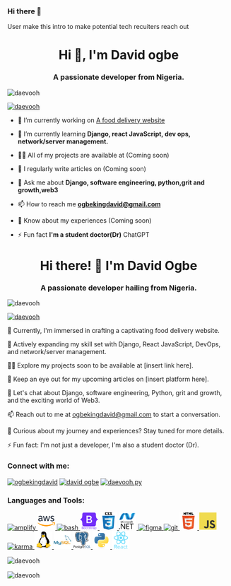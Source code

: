 ### Hi there 👋

<!--
**daevooh/daevooh** is a ✨ _special_ ✨ repository because its `README.md` (this file) appears on your GitHub profiles 
-->


User
make this intro to make potential tech recuiters reach out
<h1 align="center">Hi 👋, I'm David ogbe</h1>
<h3 align="center">A passionate developer from Nigeria.</h3>

<p align="left"> <img src="https://komarev.com/ghpvc/?username=daevooh&label=Profile%20views&color=0e75b6&style=flat" alt="daevooh" /> </p>

<p align="left"> <a href="https://github.com/ryo-ma/github-profile-trophy"><img src="https://github-profile-trophy.vercel.app/?username=daevooh" alt="daevooh" /></a> </p>

- 🔭 I’m currently working on [A food delivery website](Smagpal.com.ng)

- 🌱 I’m currently learning **Django, react JavaScript, dev ops, network/server management.**

- 👨‍💻 All of my projects are available at (Coming soon)

- 📝 I regularly write articles on (Coming soon)

- 💬 Ask me about **Django, software engineering, python,grit and growth,web3**

- 📫 How to reach me **ogbekingdavid@gmail.com**

- 📄 Know about my experiences (Coming soon)

- ⚡ Fun fact **I'm a student doctor(Dr)**
ChatGPT
<h1 align="center">Hi there! 👋 I'm David Ogbe</h1>
<h3 align="center">A passionate developer hailing from Nigeria.</h3>
<p align="left"> <img src="https://komarev.com/ghpvc/?username=daevooh&label=Profile%20views&color=0e75b6&style=flat" alt="daevooh" /> </p>
<p align="left"> <a href="https://github.com/ryo-ma/github-profile-trophy"><img src="https://github-profile-trophy.vercel.app/?username=daevooh" alt="daevooh" /></a> </p>
🔭 Currently, I'm immersed in crafting a captivating food delivery website.

🌱 Actively expanding my skill set with Django, React JavaScript, DevOps, and network/server management.

👨‍💻 Explore my projects soon to be available at [insert link here].

📝 Keep an eye out for my upcoming articles on [insert platform here].

💬 Let's chat about Django, software engineering, Python, grit and growth, and the exciting world of Web3.

📫 Reach out to me at ogbekingdavid@gmail.com to start a conversation.

📄 Curious about my journey and experiences? Stay tuned for more details.

⚡ Fun fact: I'm not just a developer, I'm also a student doctor (Dr).

<h3 align="left">Connect with me:</h3>
<p align="left">
<a href="https://twitter.com/ogbekingdavid" target="blank"><img align="center" src="https://raw.githubusercontent.com/rahuldkjain/github-profile-readme-generator/master/src/images/icons/Social/twitter.svg" alt="ogbekingdavid" height="30" width="40" /></a>
<a href="https://linkedin.com/in/david ogbe" target="blank"><img align="center" src="https://raw.githubusercontent.com/rahuldkjain/github-profile-readme-generator/master/src/images/icons/Social/linked-in-alt.svg" alt="david ogbe" height="30" width="40" /></a>
<a href="https://instagram.com/daevooh.py" target="blank"><img align="center" src="https://raw.githubusercontent.com/rahuldkjain/github-profile-readme-generator/master/src/images/icons/Social/instagram.svg" alt="daevooh.py" height="30" width="40" /></a>
</p>

<h3 align="left">Languages and Tools:</h3>
<p align="left"> <a href="https://aws.amazon.com/amplify/" target="_blank" rel="noreferrer"> <img src="https://docs.amplify.aws/assets/logo-dark.svg" alt="amplify" width="40" height="40"/> </a> <a href="https://aws.amazon.com" target="_blank" rel="noreferrer"> <img src="https://raw.githubusercontent.com/devicons/devicon/master/icons/amazonwebservices/amazonwebservices-original-wordmark.svg" alt="aws" width="40" height="40"/> </a> <a href="https://www.gnu.org/software/bash/" target="_blank" rel="noreferrer"> <img src="https://www.vectorlogo.zone/logos/gnu_bash/gnu_bash-icon.svg" alt="bash" width="40" height="40"/> </a> <a href="https://getbootstrap.com" target="_blank" rel="noreferrer"> <img src="https://raw.githubusercontent.com/devicons/devicon/master/icons/bootstrap/bootstrap-plain-wordmark.svg" alt="bootstrap" width="40" height="40"/> </a> <a href="https://www.w3schools.com/css/" target="_blank" rel="noreferrer"> <img src="https://raw.githubusercontent.com/devicons/devicon/master/icons/css3/css3-original-wordmark.svg" alt="css3" width="40" height="40"/> </a> <a href="https://dotnet.microsoft.com/" target="_blank" rel="noreferrer"> <img src="https://raw.githubusercontent.com/devicons/devicon/master/icons/dot-net/dot-net-original-wordmark.svg" alt="dotnet" width="40" height="40"/> </a> <a href="https://www.figma.com/" target="_blank" rel="noreferrer"> <img src="https://www.vectorlogo.zone/logos/figma/figma-icon.svg" alt="figma" width="40" height="40"/> </a> <a href="https://git-scm.com/" target="_blank" rel="noreferrer"> <img src="https://www.vectorlogo.zone/logos/git-scm/git-scm-icon.svg" alt="git" width="40" height="40"/> </a> <a href="https://www.w3.org/html/" target="_blank" rel="noreferrer"> <img src="https://raw.githubusercontent.com/devicons/devicon/master/icons/html5/html5-original-wordmark.svg" alt="html5" width="40" height="40"/> </a> <a href="https://developer.mozilla.org/en-US/docs/Web/JavaScript" target="_blank" rel="noreferrer"> <img src="https://raw.githubusercontent.com/devicons/devicon/master/icons/javascript/javascript-original.svg" alt="javascript" width="40" height="40"/> </a> <a href="https://karma-runner.github.io/latest/index.html" target="_blank" rel="noreferrer"> <img src="https://raw.githubusercontent.com/detain/svg-logos/780f25886640cef088af994181646db2f6b1a3f8/svg/karma.svg" alt="karma" width="40" height="40"/> </a> <a href="https://www.linux.org/" target="_blank" rel="noreferrer"> <img src="https://raw.githubusercontent.com/devicons/devicon/master/icons/linux/linux-original.svg" alt="linux" width="40" height="40"/> </a> <a href="https://www.mysql.com/" target="_blank" rel="noreferrer"> <img src="https://raw.githubusercontent.com/devicons/devicon/master/icons/mysql/mysql-original-wordmark.svg" alt="mysql" width="40" height="40"/> </a> <a href="https://www.postgresql.org" target="_blank" rel="noreferrer"> <img src="https://raw.githubusercontent.com/devicons/devicon/master/icons/postgresql/postgresql-original-wordmark.svg" alt="postgresql" width="40" height="40"/> </a> <a href="https://www.python.org" target="_blank" rel="noreferrer"> <img src="https://raw.githubusercontent.com/devicons/devicon/master/icons/python/python-original.svg" alt="python" width="40" height="40"/> </a> <a href="https://reactjs.org/" target="_blank" rel="noreferrer"> <img src="https://raw.githubusercontent.com/devicons/devicon/master/icons/react/react-original-wordmark.svg" alt="react" width="40" height="40"/> </a> </p>

<p><img align="center" src="https://github-readme-stats.vercel.app/api/top-langs?username=daevooh&show_icons=true&locale=en&layout=compact" alt="daevooh" /></p>

<p><img align="center" src="https://github-readme-streak-stats.herokuapp.com/?user=daevooh&" alt="daevooh" /></p>
